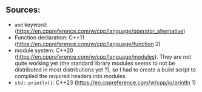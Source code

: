 ## Sources:

- `and` keyword: (https://en.cppreference.com/w/cpp/language/operator_alternative) 
- Function declaration: C++11 (https://en.cppreference.com/w/cpp/language/function 2) 
- module system: C++20 (https://en.cppreference.com/w/cpp/language/modules). They are not quite working yet (the standard library modules seems to not be distributed in most distributions yet ?), so I had to create a build script to compiled the required headers into modules.
- `std::println()`: C++23 (https://en.cppreference.com/w/cpp/io/println 1) 
